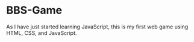 # BBS-Game
As I have just started learning JavaScript, this is my first web game using HTML, CSS, and JavaScript.
